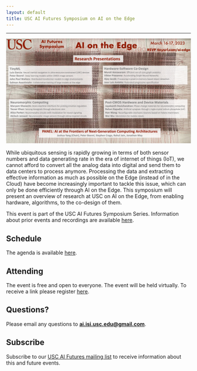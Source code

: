 ```yaml
---
layout: default
title: USC AI Futures Symposium on AI on the Edge
---
```

---


<img src="images/AI-on-the-Edge-Symposium-Flier.jpg" alt="AI-on-the-Edge-Symposium-Flier" width="1000" />


While ubiquitous sensing is rapidly growing in terms of both sensor numbers and data generating rate in the era of internet of things (IoT), we cannot afford to convert all the analog data into digital and send them to data centers to process anymore. Processing the data and extracting effective information as much as possible on the Edge (instead of in the Cloud) have become increasingly important to tackle this issue, which can only be done efficiently through AI on the Edge.  This symposium will present an overview of research at USC on AI on the Edge, from enabling hardware, algorithms, to the co-design of them.
 
This event is part of the USC AI Futures Symposium Series. Information about prior events and recordings are available [here](./events).

## Schedule

The  agenda is available [here](./schedule).

## Attending

The event is free and open to everyone.  The event will be held virtually.  To receive a link please register [here](./register).

## Questions?

Please email any questions to **ai.isi.usc.edu@gmail.com**.

## Subscribe

Subscribe to our [USC AI Futures mailing list](https://mailman.isi.edu/mailman/listinfo/usc-ai-futures-events) to receive information about this and future events.
